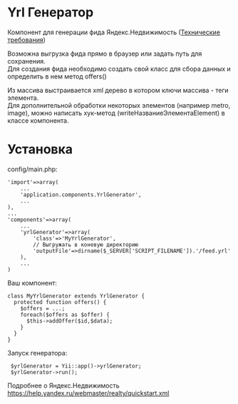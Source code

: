 Yrl Генератор
============
Компонент для генерации фида Яндекс.Недвижимость (<a href="https://help.yandex.ru/webmaster/realty/requirements.xml">Технические требования</a>)

Возможна выгрузка фида прямо в браузер или задать путь для сохранения.<br/>
Для создания фида необходимо создать свой класс для сбора данных и определить в нем метод offers()<br/>

Из массива выстраивается xml дерево в котором ключи массива - теги элемента.<br/>
Для дополнительной обработки некоторых элементов (например metro, image), можно написать хук-метод (writeНазваниеЭлементаElement) в классе компонента. 

Установка
============
config/main.php:

    'import'=>array(
        ...
        'application.components.YrlGenerator',
        ...
    ),
    ...
    'components'=>array(
        ...
        'yrlGenerator'=>array(
            'class'=>'MyYrlGenerator',
            // Выгружать в коневую директорию
            'outputFile'=>dirname($_SERVER['SCRIPT_FILENAME']).'/feed.yrl'
        ),
        ...
    )

Ваш компонент:

    class MyYrlGenerator extends YrlGenerator {
      protected function offers() {
        $offers = ...;
        foreach($offers as $offer) {
          $this->addOffer($id,$data);
        }
      }
    }

Запуск генератора:

     $yrlGenerator = Yii::app()->yrlGenerator;
     $yrlGenerator->run();

Подробнее о Яндекс.Недвижимость https://help.yandex.ru/webmaster/realty/quickstart.xml
